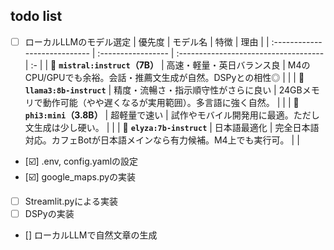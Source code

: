 ## todo list
- [ ] ローカルLLMのモデル選定
| 優先度                           | モデル名               | 特徴                                    | 理由 |
| :---------------------------- | :----------------- | :------------------------------------ | :- |
| 🥇 **`mistral:instruct`（7B）** | 高速・軽量・英日バランス良      | M4のCPU/GPUでも余裕。会話・推薦文生成が自然。DSPyとの相性◎  |    |
| 🥈 **`llama3:8b-instruct`**   | 精度・流暢さ・指示順守性がさらに良い | 24GBメモリで動作可能（やや遅くなるが実用範囲）。多言語に強く自然。   |    |
| 🥉 **`phi3:mini`（3.8B）**      | 超軽量で速い             | 試作やモバイル開発用に最適。ただし文生成は少し硬い。            |    |
| 🎌 **`elyza:7b-instruct`**    | 日本語最適化             | 完全日本語対応。カフェBotが日本語メインなら有力候補。M4上でも実行可。 |    |

- [☑️] .env, config.yamlの設定
- [☑️] google_maps.pyの実装
- [ ] Streamlit.pyによる実装
- [ ] DSPyの実装
- [] ローカルLLMで自然文章の生成